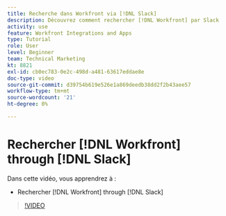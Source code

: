 ```yaml
---
title: Recherche dans Workfront via [!DNL Slack]
description: Découvrez comment rechercher [!DNL Workfront] par Slack
activity: use
feature: Workfront Integrations and Apps
type: Tutorial
role: User
level: Beginner
team: Technical Marketing
kt: 8821
exl-id: cb0ec783-0e2c-498d-a481-63617eddae8e
doc-type: video
source-git-commit: d39754b619e526e1a869deedb38dd2f2b43aee57
workflow-type: tm+mt
source-wordcount: '21'
ht-degree: 0%

---
```


# Rechercher [!DNL Workfront] through [!DNL Slack]

Dans cette vidéo, vous apprendrez à :

* Rechercher [!DNL Workfront] through [!DNL Slack]

>[!VIDEO](https://video.tv.adobe.com/v/335121/?quality=12)
